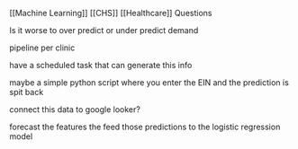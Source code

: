 [[Machine Learning]] [[CHS]] [[Healthcare]]
Questions

Is it worse to over predict or under predict demand

pipeline per clinic 

have a scheduled task that can generate this info 

maybe a simple python script where you enter the EIN and the prediction is spit back 

connect this data to google looker?

forecast the features the feed those predictions to the logistic regression model